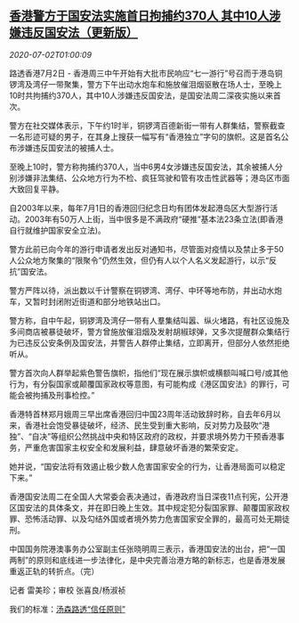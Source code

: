 <!--1593652994000-->
[香港警方于国安法实施首日拘捕约370人 其中10人涉嫌违反国安法（更新版）](https://cn.reuters.com/article/hk-arrests-updates-0701-wedn-idCNKBS24304H)
------

<div><i>2020-07-02T01:00:09</i></div><div class="StandardArticleBody_body"><p>路透香港7月2日 - 香港周三中午开始有大批市民响应“七一游行”号召而于港岛铜锣湾及湾仔一带聚集，警方下午出动水炮车和施放催泪烟驱散在场人士，至晚上10时共拘捕约370人，其中10人涉嫌违反国安法，是国安法周二深夜实施以来首次。 </p><p>警方在社交媒体表示，下午约1时半，铜锣湾百德新街一带有人群集结，警察截查一名形迹可疑的男子，在其身上搜获一幅写有“香港独立”字句的旗帜。这是首名公布涉嫌违反国安法的被捕人士。 </p><p>至晚上10时，警方称拘捕约370人，当中6男4女涉嫌违反国安法，其余被捕人分别涉嫌非法集结、公众地方行为不检、疯狂驾驶和管有攻击性武器等；港岛区市面大致回复平静。 </p><p>自2003年以来，每年7月1日的香港回归纪念日均有团体发起港岛区大型游行活动。2003年有50万人上街，当中很多是不满政府“硬推”基本法23条立法(即香港自行就维护国家安全立法)。 </p><p>警方此前已向今年的游行申请者发出反对通知书，尽管面对疫情以及禁止多于50人公众地方聚集的“限聚令”仍然生效，但仍有人以个人名义发起游行，以示“反抗”国安法。 </p><p>警方严阵以待，派出数以千计警察在铜锣湾、湾仔、中环等地布防，并出动水炮车，又暂时封闭附近街道和部分地铁站出口。 </p><p>警方称，自中午起，铜锣湾及湾仔一带有人羣集结叫嚣、纵火堵路，有社区设施及多间商店被暴徒破坏，警方曾施放催泪烟及发射胡椒球弹，又多次提醒群众集结行为已违反公安条例及国安法，并警告人群停止集结，立即离开，但部分人依然拒绝听从。 </p><p>警方首次向人群举起紫色警告旗帜，指他们“现在展示旗帜或横额叫喊口号/或其他行为，有分裂国家或颠覆国家政权等意图，有可能构成《港区国安法》的罪行，可能会被拘捕及刑事检控。” </p><p>香港特首林郑月娥周三早出席香港回归中国23周年活动致辞时称，自去年6月以来，香港社会饱受暴徒破坏，经济、民生受到重大影响，反对势力及鼓吹“港独”、“自决”等组织公然挑战中央和特区政府的政权，并要求境外势力干预香港事务，严重危害国家主权安全和发展利益，肆意破坏香港的繁荣安定。 </p><p>她并说，“国安法将有效遏止极少数人危害国家安全的行为，让香港局面可以稳定下来。” </p><p>香港国安法周二在全国人大常委会表决通过，香港政府当日深夜11点刊宪，公开港区国安法的具体条文，并在即日晚上生效。其中规定犯分裂国家罪、颠覆国家政权罪、恐怖活动罪、以及勾结外国或者境外势力危害国家安全罪的，最高可处无期徒刑。 </p><p>中国国务院港澳事务办公室副主任张晓明周三表示，香港国安法的出台，把“一国两制”的原则和底线进一步法律化，是中央完善治港方略的新标志，也是香港发展重返正轨的转折点。（完）          </p><div class="Attribution_container"><div class="Attribution_attribution"><p class="Attribution_content">记者 雷美珍；审校 张喜良/杨淑祯 </p></div></div><div class="StandardArticleBody_trustBadgeContainer"><span class="StandardArticleBody_trustBadgeTitle">我们的标准：</span><span class="trustBadgeUrl"><a href="https://www.thomsonreuters.cn/content/dam/openweb/documents/pdf/china/brochures/about-us-1.pdf">汤森路透“信任原则”</a></span></div></div>
